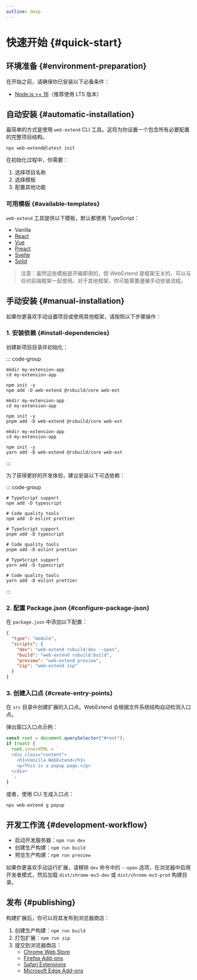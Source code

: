 ```yaml
---
outline: deep
---
```


# 快速开始 {#quick-start}

## 环境准备 {#environment-preparation}

在开始之前，请确保你已安装以下必备条件：

- [Node.js >= 16](https://nodejs.org/en/download)（推荐使用 LTS 版本）

## 自动安装 {#automatic-installation}

最简单的方式是使用 `web-extend` CLI 工具。这将为你设置一个包含所有必要配置的完整项目结构。

```shell
npx web-extend@latest init
```

在初始化过程中，你需要：

1. 选择项目名称
2. 选择模板
3. 配置其他功能

### 可用模板 {#available-templates}

`web-extend` 工具提供以下模板，默认都使用 TypeScript：

- Vanilla
- [React](https://react.dev/)
- [Vue](https://vuejs.org/)
- [Preact](https://preactjs.com/)
- [Svelte](https://svelte.dev/)
- [Solid](https://www.solidjs.com/)

> 注意：虽然这些模板是开箱即用的，但 WebExtend 是框架无关的，可以与任何前端框架一起使用。对于其他框架，你可能需要遵循手动安装流程。

## 手动安装 {#manual-installation}

如果你更喜欢手动设置项目或使用其他框架，请按照以下步骤操作：

### 1. 安装依赖 {#install-dependencies}

创建新项目目录并初始化：

::: code-group

```shell [npm]
mkdir my-extension-app
cd my-extension-app

npm init -y
npm add -D web-extend @rsbuild/core web-ext
```

```shell [pnpm]
mkdir my-extension-app
cd my-extension-app

npm init -y
pnpm add -D web-extend @rsbuild/core web-ext
```

```shell [yarn]
mkdir my-extension-app
cd my-extension-app

npm init -y
yarn add -D web-extend @rsbuild/core web-ext
```

:::

为了获得更好的开发体验，建议安装以下可选依赖：

::: code-group

```shell [npm]
# TypeScript support
npm add -D typescript

# Code quality tools
npm add -D eslint prettier
```

```shell [pnpm]
# TypeScript support
pnpm add -D typescript

# Code quality tools
pnpm add -D eslint prettier
```

```shell [yarn]
# TypeScript support
yarn add -D typescript

# Code quality tools
yarn add -D eslint prettier
```

:::

### 2. 配置 Package.json {#configure-package-json}

在 `package.json` 中添加以下配置：

```json [package.json]
{
  "type": "module",
  "scripts": {
    "dev": "web-extend rsbuild:dev --open",
    "build": "web-extend rsbuild:build",
    "preview": "web-extend preview",
    "zip": "web-extend zip"
  }
}
```

### 3. 创建入口点 {#create-entry-points}

在 `src` 目录中创建扩展的入口点。WebExtend 会根据文件系统结构自动检测入口点。

弹出窗口入口点示例：

```ts [src/popup.ts]
const root = document.querySelector("#root");
if (root) {
  root.innerHTML = `
  <div class="content">
    <h1>Vanilla WebExtend</h1>
    <p>This is a popup page.</p>
  </div>
  `;
}
```

或者，使用 CLI 生成入口点：

```shell
npx web-extend g popup
```

## 开发工作流 {#development-workflow}

- 启动开发服务器：`npm run dev`
- 创建生产构建：`npm run build`
- 预览生产构建：`npm run preview`

如果你更喜欢手动运行扩展，请移除 `dev` 命令中的 `--open` 选项，在浏览器中启用开发者模式，然后加载 `dist/chrome-mv3-dev` 或 `dist/chrome-mv3-prod` 构建目录。

## 发布 {#publishing}

构建扩展后，你可以将其发布到浏览器商店：

1. 创建生产构建：`npm run build`
2. 打包扩展：`npm run zip`
3. 提交到浏览器商店：
   - [Chrome Web Store](https://developer.chrome.com/docs/webstore/publish/)
   - [Firefox Add-ons](https://extensionworkshop.com/documentation/publish/submitting-an-add-on/)
   - [Safari Extensions](https://developer.apple.com/documentation/safariservices/converting-a-web-extension-for-safari)
   - [Microsoft Edge Add-ons](https://learn.microsoft.com/en-us/microsoft-edge/extensions-chromium/publish/publish-extension)

<br />
